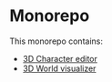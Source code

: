 # Monorepo

This monorepo contains:

 - [3D Character editor](https://github.com/namelivia/3d-characters-monorepo/tree/master/apps/editor)
 - [3D World visualizer](https://github.com/namelivia/3d-characters-monorepo/tree/master/apps/scenario)
